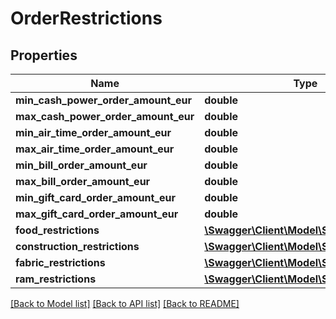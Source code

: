 # OrderRestrictions

## Properties
Name | Type | Description | Notes
------------ | ------------- | ------------- | -------------
**min_cash_power_order_amount_eur** | **double** |  | [optional] 
**max_cash_power_order_amount_eur** | **double** |  | [optional] 
**min_air_time_order_amount_eur** | **double** |  | [optional] 
**max_air_time_order_amount_eur** | **double** |  | [optional] 
**min_bill_order_amount_eur** | **double** |  | [optional] 
**max_bill_order_amount_eur** | **double** |  | [optional] 
**min_gift_card_order_amount_eur** | **double** |  | [optional] 
**max_gift_card_order_amount_eur** | **double** |  | [optional] 
**food_restrictions** | [**\Swagger\Client\Model\StoreRestrictions**](StoreRestrictions.md) |  | [optional] 
**construction_restrictions** | [**\Swagger\Client\Model\StoreRestrictions**](StoreRestrictions.md) |  | [optional] 
**fabric_restrictions** | [**\Swagger\Client\Model\StoreRestrictions**](StoreRestrictions.md) |  | [optional] 
**ram_restrictions** | [**\Swagger\Client\Model\StoreRestrictions**](StoreRestrictions.md) |  | [optional] 

[[Back to Model list]](../README.md#documentation-for-models) [[Back to API list]](../README.md#documentation-for-api-endpoints) [[Back to README]](../README.md)


